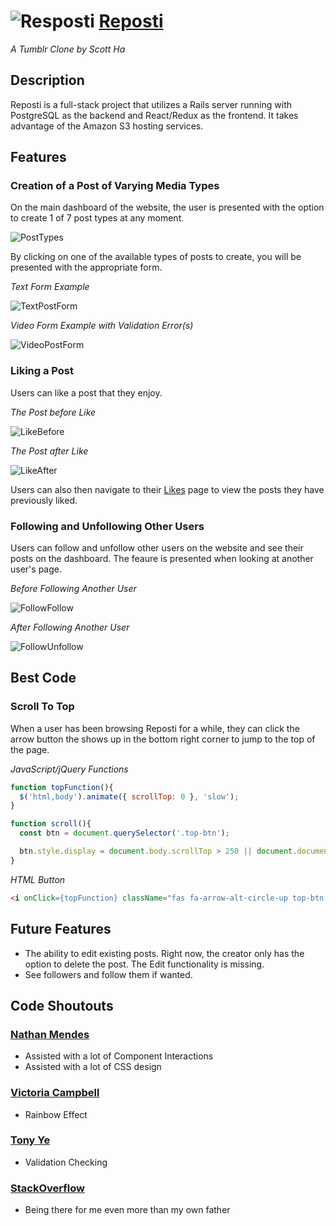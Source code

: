 # ![Resposti](https://reposti.herokuapp.com/assets/favicon-9774141ed6dc147bb0786b9e3bd8df68655f79bdd3ae18da8713cc9eeef42e26.ico) [Reposti](https://reposti.herokuapp.com)
_A Tumblr Clone by Scott Ha_

## Description

Reposti is a full-stack project that utilizes a Rails server running with PostgreSQL as the backend and React/Redux as the frontend. It takes advantage of the Amazon S3 hosting services.

## Features

### **Creation of a Post of Varying Media Types**

On the main dashboard of the website, the user is presented with the option to create 1 of 7 post types at any moment.

![PostTypes](app/assets/images/github_screenshots/post_types.png)

By clicking on one of the available types of posts to create, you will be presented with the appropriate form.

_Text Form Example_

![TextPostForm](app/assets/images/github_screenshots/post_text_form.png)

_Video Form Example with Validation Error(s)_

![VideoPostForm](app/assets/images/github_screenshots/video_form.png)

### **Liking a Post**

Users can like a post that they enjoy.

_The Post before Like_

![LikeBefore](app/assets/images/github_screenshots/like_before.png)

_The Post after Like_

![LikeAfter](app/assets/images/github_screenshots/like_after.png)

Users can also then navigate to their [Likes](https://reposti.herokuapp.com/#/likes) page to view the posts they have previously liked.

### **Following and Unfollowing Other Users**

Users can follow and unfollow other users on the website and see their posts on the dashboard. The feaure is presented when looking at another user's page.


_Before Following Another User_

![FollowFollow](app/assets/images/github_screenshots/follow_follow.png)

_After Following Another User_

![FollowUnfollow](app/assets/images/github_screenshots/follow_unfollow.png)

## Best Code

### **Scroll To Top**

When a user has been browsing Reposti for a while, they can click the arrow button the shows up in the bottom right corner to jump to the top of the page.


_JavaScript/jQuery Functions_
```Javascript
function topFunction(){
  $('html,body').animate({ scrollTop: 0 }, 'slow');
}

function scroll(){
  const btn = document.querySelector('.top-btn');

  btn.style.display = document.body.scrollTop > 250 || document.documentElement.scrollTop > 250 ? "block" : "none";
}
```

_HTML Button_
```HTML
<i onClick={topFunction} className="fas fa-arrow-alt-circle-up top-btn rainbow-effect" style={{display: "none"}}></i>
```

## Future Features

- The ability to edit existing posts. Right now, the creator only has the option to delete the post. The Edit functionality is missing.
- See followers and follow them if wanted.

## Code Shoutouts

### [Nathan Mendes](https://github.com/mendesnathanj)
- Assisted with a lot of Component Interactions
- Assisted with a lot of CSS design

### [Victoria Campbell](https://github.com/v-campbell)
- Rainbow Effect

### [Tony Ye](https://github.com/sionar)
- Validation Checking

### [StackOverflow](https://stackoverflow.com/)
- Being there for me even more than my own father